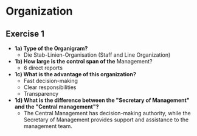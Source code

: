 # Organization

## Exercise 1

- **1a) Type of the Organigram?**
	- Die Stab-Linien-Organisation (Staff and Line Organization)
- **1b) How large is the control span of the** Management?
	- 6 direct reports
- **1c) What is the advantage of this organization?**
	- Fast decision-making
	- Clear responsibilities
	- Transparency
- **1d) What is the difference between the "Secretary of Management" and the "Central management"?**
	- The Central Management has decision-making authority, while the Secretary of Management provides support and assistance to the management team.